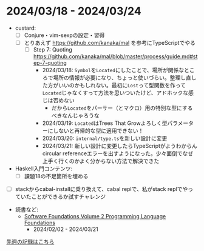 # 2024/03/18 - 2024/03/24

- custard:
    - [ ] Conjure・vim-sexpの設定・習得
    - [ ] とりあえず <https://github.com/kanaka/mal> を参考にTypeScriptでやる
        - [ ] Step 7: Quoting <https://github.com/kanaka/mal/blob/master/process/guide.md#step-7-quoting>
            - 2024/03/18: `Symbol`を`Located`にしたことで、場所が関係なところで場所の情報が必要になり、ちょっと使いづらい。整理し直した方がいいのかもしれない。最初に`Lost`って型関数を作って`Located`じゃなくすって方法を思いついたけど、アドホックな感じは否めない
                - だから`Located`をパーサー（とマクロ）用の特別な型にするべきなんじゃろうな
            - 2024/03/19: `Located`はTrees That Growよろしく型パラメーターにしないと再帰的な型に適用できない！
            - 2024/03/20: `internal/type.ts`を新しい設計に変更
            - 2024/03/21: 新しい設計に変更したらTypeScriptがようわからんcircular referenceエラーを出すようになった。少々面倒でなぜ上手く行くのかよく分からない方法で解決できた
- Haskell入門コンテンツ:
    - [ ] 課題18の不足箇所を埋める
- [ ] stackからcabal-installに乗り換えて、cabal replで、私がstack replでやっていたことができるか試すチャレンジ
- 読書など:
    - [Software Foundations Volume 2 Programming Language Foundations](https://softwarefoundations.cis.upenn.edu/plf-current/index.html)
        - 2024/02/02 - 2024/03/21

[先週の記録はこちら](https://github.com/igrep/daily-commits/blob/52f997a5f242a3a0b28f14a9a61f6955c116575a/yesterday.md)
